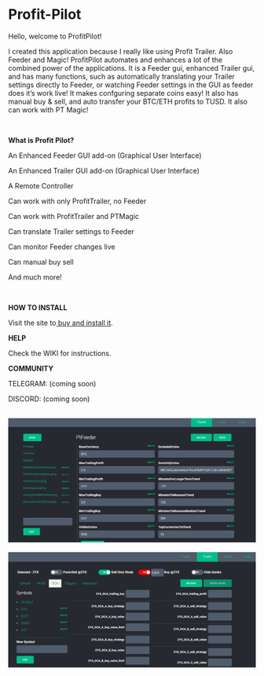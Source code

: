 # Profit-Pilot
<p>Hello, welcome to ProfitPilot!</p>
<p>I created this application because I really like using Profit Trailer. Also Feeder and Magic! ProfitPilot automates and enhances a lot of the combined power of the applications. It is a Feeder gui, enhanced Trailer gui, and has many functions, such as automatically translating your Trailer settings directly to Feeder, or watching Feeder settings in the GUI as feeder does it’s work live! It makes confguring separate coins easy! It also has manual buy & sell, and auto transfer your BTC/ETH profits to TUSD. It also can work with PT Magic!</p>
&nbsp;
<p><strong>What is Profit Pilot?</strong></p>
<p>An Enhanced Feeder GUI add-on (Graphical User Interface) </p>
<p>An Enhanced Trailer GUI add-on (Graphical User Interface) </p>
<p>A Remote Controller </p>
<p>Can work with only ProfitTrailer, no Feeder</p>
<p>Can work with ProfitTrailer and PTMagic</p>
<p>Can translate Trailer settings to Feeder</p>
<p>Can monitor Feeder changes live </p>
<p>Can manual buy sell </p>
<p>And much more!</p>
&nbsp;
<p><strong>HOW TO INSTALL</strong></p>
<p>   Visit the site to<a href="http://digitaltradingsoftware.com"> buy and install it</a>.</p>
<strong>HELP</strong>
<p>   Check the WIKI for instructions.</p>
<strong>COMMUNITY</strong>
<p>  TELEGRAM: (coming soon)</p>
<p>  DISCORD: (coming soon)</p>
&nbsp;
<img src="installimages/screenshot-feederpanel1.png" width="800">
&nbsp;
<img src="installimages/screenshot-trailerpanel1.png" width="800">
&nbsp;

&nbsp;
 
